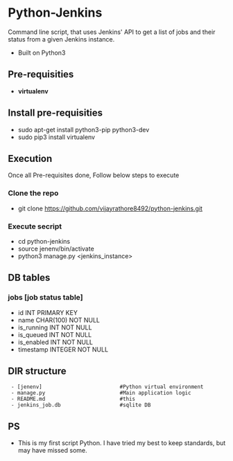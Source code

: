 # Python-Jenkins

Command line script, that uses Jenkins' API to get a list of jobs and their status from a given Jenkins instance.

  - Built on Python3

## Pre-requisities
  - **virtualenv**

## Install pre-requisities
 - sudo apt-get install python3-pip python3-dev
 - sudo pip3 install virtualenv

## Execution
Once all Pre-requisites done, Follow below steps to execute

### Clone the repo
 - git clone https://github.com/vijayrathore8492/python-jenkins.git

### Execute secript
 - cd python-jenkins
 - source jenenv/bin/activate
 - python3 manage.py <jenkins_instance> <username> <password>

## DB tables
### jobs [job status table]
 - id INT PRIMARY KEY
 - name CHAR(100) NOT NULL
 - is_running INT NOT NULL
 - is_queued INT NOT NULL
 - is_enabled INT NOT NULL
 - timestamp INTEGER NOT NULL

## DIR structure
```
 - [jenenv]                         #Python virtual environment
 - manage.py                        #Main application logic
 - README.md                        #this
 - jenkins_job.db                   #sqlite DB

```

## PS
  - This is my first script Python. I have tried my best to keep standards, but may have missed some.